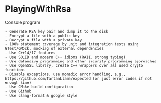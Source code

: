 # PlayingWithRsa

Console program

	- Generate RSA key pair and dump it to the disk
	- Encrypt a file with a public key
	- Decrypt a file with a private key
	- 100% statement coverage by unit and integration tests using GTest/GMock, mocking of external dependencies
	- Use C++14/17 features
	- Use SOLID and modern C++ idioms (RAII, strong typing)
	- Use defensive programming and other security programming approaches
	- Use OpenSSL library, create C++ wrappers over all used crypto functions
	- Disable exceptions, use monadic error handling, e.g., https://github.com/TartanLlama/expected (or just error codes if not enough time)
	- Use CMake build configuration
	- Use Github
	- Use clang-format & google style
